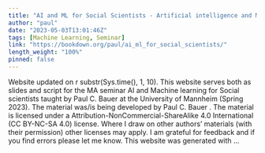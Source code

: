 ```yaml
---
title: "AI and ML for Social Scientists - Artificial intelligence and Machine Learning for Social Scientists"
author: "paul"
date: "2023-05-03T13:01:46Z"
tags: [Machine Learning, Seminar]
link: "https://bookdown.org/paul/ai_ml_for_social_scientists/"
length_weight: "100%"
pinned: false
---
```


Website updated on r substr(Sys.time(), 1, 10). This website serves both as slides and script for the MA seminar AI and Machine learning for Social scientists taught by Paul C. Bauer at the University of Mannheim (Spring 2023). The material was/is being developed by Paul C. Bauer . The material is licensed under a Attribution-NonCommercial-ShareAlike 4.0 International (CC BY-NC-SA 4.0) license. Where I draw on other authors’ materials (with their permission) other licenses may apply. I am grateful for feedback and if you find errors please let me know. This website was generated with ...
